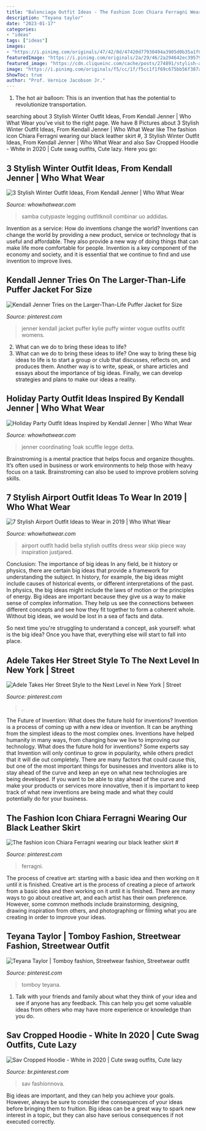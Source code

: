 ```yaml
---
title: "Balenciaga Outfit Ideas - The Fashion Icon Chiara Ferragni Wearing Our Black Leather Skirt #"
description: "Teyana taylor"
date: "2023-01-17"
categories:
- "ideas"
tags: ["ideas"]
images:
- "https://i.pinimg.com/originals/47/42/0d/47420d77930494a3905d0b35a1f0c562.jpg"
featuredImage: "https://i.pinimg.com/originals/2a/29/46/2a294642ec39579dd71edf34233f51cb.jpg"
featured_image: "https://cdn.cliqueinc.com/cache/posts/274891/stylish-airport-outfit-ideas-274891-1544564449814-image.700x0c.jpg"
image: "https://i.pinimg.com/originals/f5/cc/1f/f5cc1f1f69c675bb56f387a395a50108.jpg"
ShowToc: true
author: "Prof. Vernice Jacobson Jr."
---
```



1. The hot air balloon: This is an invention that has the potential to revolutionize transportation.

	

		
searching about 3 Stylish Winter Outfit Ideas, From Kendall Jenner | Who What Wear you've visit to the right page. We have 8 Pictures about 3 Stylish Winter Outfit Ideas, From Kendall Jenner | Who What Wear like The fashion icon Chiara Ferragni wearing our black leather skirt #, 3 Stylish Winter Outfit Ideas, From Kendall Jenner | Who What Wear and also Sav Cropped Hoodie - White in 2020 | Cute swag outfits, Cute lazy. Here you go:
		
    
## 3 Stylish Winter Outfit Ideas, From Kendall Jenner | Who What Wear

<img loading=lazy src="https://cdn.cliqueinc.com/posts/244226/kendall-jenner-winter-outfits-244226-1512605436163-image.700x0c.jpg" onerror="this.onerror=null;this.src='https://tse4.mm.bing.net/th?id=OIP.JY4b24YmTuPZnNKC4QnXQQHaP3&amp;pid=15.1';" alt="3 Stylish Winter Outfit Ideas, From Kendall Jenner | Who What Wear">

_Source: whowhatwear.com_

>samba cutypaste legging outfitknoll combinar uo addidas. 

	

Invention as a service: How do inventions change the world?
Inventions can change the world by providing a new product, service or technology that is useful and affordable. They also provide a new way of doing things that can make life more comfortable for people. Invention is a key component of the economy and society, and it is essential that we continue to find and use invention to improve lives.

    
## Kendall Jenner Tries On The Larger-Than-Life Puffer Jacket For Size

<img loading=lazy src="https://i.pinimg.com/originals/24/32/97/24329736ac8a7b4f9f7a237d2ea47964.jpg" onerror="this.onerror=null;this.src='https://tse3.mm.bing.net/th?id=OIP.DsqbowtkpYjuU55mSH58oQHaLH&amp;pid=15.1';" alt="Kendall Jenner Tries on the Larger-Than-Life Puffer Jacket for Size">

_Source: pinterest.com_

>jenner kendall jacket puffer kylie puffy winter vogue outfits outfit womens. 

	

2. What can we do to bring these ideas to life?
2. What can we do to bring these ideas to life? 
One way to bring these big ideas to life is to start a group or club that discusses, reflects on, and produces them. Another way is to write, speak, or share articles and essays about the importance of big ideas. Finally, we can develop strategies and plans to make our ideas a reality.

    
## Holiday Party Outfit Ideas Inspired By Kendall Jenner | Who What Wear

<img loading=lazy src="https://cdn.cliqueinc.com/cache/posts/241363/kendall-jenner-holiday-party-outfit-ideas-241363-1510093330066-image.700x0c.jpg" onerror="this.onerror=null;this.src='https://tse2.mm.bing.net/th?id=OIP.VR1eZ5hMuuXoGWHy6NvupAHaLH&amp;pid=15.1';" alt="Holiday Party Outfit Ideas Inspired by Kendall Jenner | Who What Wear">

_Source: whowhatwear.com_

>jenner coordinating 1oak scuffle legge detta. 

	

Brainstroming is a mental practice that helps focus and organize thoughts. It’s often used in business or work environments to help those with heavy focus on a task. Brainstroming can also be used to improve problem solving skills.

    
## 7 Stylish Airport Outfit Ideas To Wear In 2019 | Who What Wear

<img loading=lazy src="https://cdn.cliqueinc.com/cache/posts/274891/stylish-airport-outfit-ideas-274891-1544564449814-image.700x0c.jpg" onerror="this.onerror=null;this.src='https://tse3.mm.bing.net/th?id=OIP.xnAtO4VOmkdH2KIFY7tUfwHaM3&amp;pid=15.1';" alt="7 Stylish Airport Outfit Ideas to Wear in 2019 | Who What Wear">

_Source: whowhatwear.com_

>airport outfit hadid bella stylish outfits dress wear skip piece way inspiration justjared. 

	

Conclusion: The importance of big ideas
In any field, be it history or physics, there are certain big ideas that provide a framework for understanding the subject. In history, for example, the big ideas might include causes of historical events, or different interpretations of the past. In physics, the big ideas might include the laws of motion or the principles of energy.
Big ideas are important because they give us a way to make sense of complex information. They help us see the connections between different concepts and see how they fit together to form a coherent whole. Without big ideas, we would be lost in a sea of facts and data.

So next time you're struggling to understand a concept, ask yourself: what is the big idea? Once you have that, everything else will start to fall into place.

    
## Adele Takes Her Street Style To The Next Level In New York | Street

<img loading=lazy src="https://i.pinimg.com/originals/2a/29/46/2a294642ec39579dd71edf34233f51cb.jpg" onerror="this.onerror=null;this.src='https://tse1.mm.bing.net/th?id=OIP.RKcEIjkq_UVpCybbb0fEeAHaLH&amp;pid=15.1';" alt="Adele Takes Her Street Style to the Next Level in New York | Street">

_Source: pinterest.com_

>. 

	

The Future of Invention: What does the future hold for inventions?
Invention is a process of coming up with a new idea or invention. It can be anything from the simplest ideas to the most complex ones. Inventions have helped humanity in many ways, from changing how we live to improving our technology. What does the future hold for inventions? Some experts say that Invention will only continue to grow in popularity, while others predict that it will die out completely. There are many factors that could cause this, but one of the most important things for businesses and inventors alike is to stay ahead of the curve and keep an eye on what new technologies are being developed. If you want to be able to stay ahead of the curve and make your products or services more innovative, then it is important to keep track of what new inventions are being made and what they could potentially do for your business.

    
## The Fashion Icon Chiara Ferragni Wearing Our Black Leather Skirt #

<img loading=lazy src="https://i.pinimg.com/originals/f5/cc/1f/f5cc1f1f69c675bb56f387a395a50108.jpg" onerror="this.onerror=null;this.src='https://tse4.mm.bing.net/th?id=OIP.O_g4yPCm7opN0Tk7HMRleQHaLH&amp;pid=15.1';" alt="The fashion icon Chiara Ferragni wearing our black leather skirt #">

_Source: pinterest.com_

>ferragni. 

	

The process of creative art: starting with a basic idea and then working on it until it is finished.
Creative art is the process of creating a piece of artwork from a basic idea and then working on it until it is finished. There are many ways to go about creative art, and each artist has their own preference. However, some common methods include brainstorming, designing, drawing inspiration from others, and photographing or filming what you are creating in order to improve your ideas.

    
## Teyana Taylor | Tomboy Fashion, Streetwear Fashion, Streetwear Outfit

<img loading=lazy src="https://i.pinimg.com/originals/47/42/0d/47420d77930494a3905d0b35a1f0c562.jpg" onerror="this.onerror=null;this.src='https://tse4.mm.bing.net/th?id=OIP.Mcs5DcGEV0Ox3gljS4lA8QHaJR&amp;pid=15.1';" alt="Teyana Taylor | Tomboy fashion, Streetwear fashion, Streetwear outfit">

_Source: pinterest.com_

>tomboy teyana. 

	

1. Talk with your friends and family about what they think of your idea and see if anyone has any feedback. This can help you get some valuable ideas from others who may have more experience or knowledge than you do.

    
## Sav Cropped Hoodie - White In 2020 | Cute Swag Outfits, Cute Lazy

<img loading=lazy src="https://i.pinimg.com/736x/36/25/be/3625bedee91c200ff4ae65c000f5b192.jpg" onerror="this.onerror=null;this.src='https://tse2.mm.bing.net/th?id=OIP.05b99taunOOHkyjT0UybbQHaJO&amp;pid=15.1';" alt="Sav Cropped Hoodie - White in 2020 | Cute swag outfits, Cute lazy">

_Source: br.pinterest.com_

>sav fashionnova. 

	

Big ideas are important, and they can help you achieve your goals. However, always be sure to consider the consequences of your ideas before bringing them to fruition. Big ideas can be a great way to spark new interest in a topic, but they can also have serious consequences if not executed correctly.

